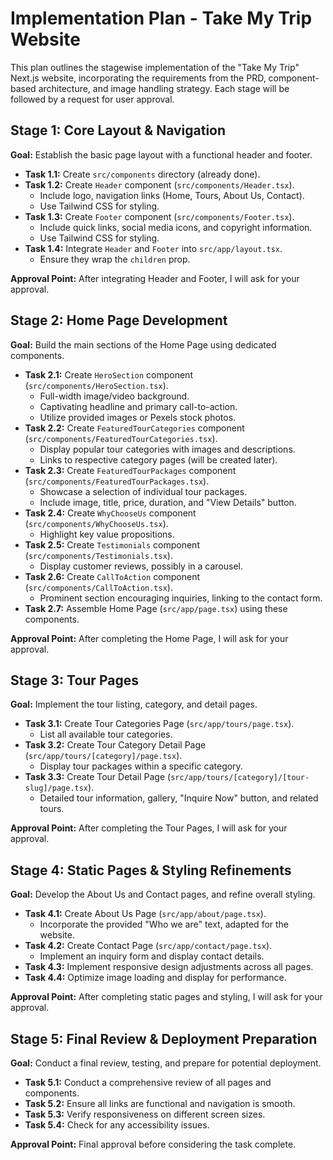 # Implementation Plan - Take My Trip Website

This plan outlines the stagewise implementation of the "Take My Trip" Next.js website, incorporating the requirements from the PRD, component-based architecture, and image handling strategy. Each stage will be followed by a request for user approval.

## Stage 1: Core Layout & Navigation

**Goal:** Establish the basic page layout with a functional header and footer.

*   **Task 1.1:** Create `src/components` directory (already done).
*   **Task 1.2:** Create `Header` component (`src/components/Header.tsx`).
    *   Include logo, navigation links (Home, Tours, About Us, Contact).
    *   Use Tailwind CSS for styling.
*   **Task 1.3:** Create `Footer` component (`src/components/Footer.tsx`).
    *   Include quick links, social media icons, and copyright information.
    *   Use Tailwind CSS for styling.
*   **Task 1.4:** Integrate `Header` and `Footer` into `src/app/layout.tsx`.
    *   Ensure they wrap the `children` prop.

**Approval Point:** After integrating Header and Footer, I will ask for your approval.

## Stage 2: Home Page Development

**Goal:** Build the main sections of the Home Page using dedicated components.

*   **Task 2.1:** Create `HeroSection` component (`src/components/HeroSection.tsx`).
    *   Full-width image/video background.
    *   Captivating headline and primary call-to-action.
    *   Utilize provided images or Pexels stock photos.
*   **Task 2.2:** Create `FeaturedTourCategories` component (`src/components/FeaturedTourCategories.tsx`).
    *   Display popular tour categories with images and descriptions.
    *   Links to respective category pages (will be created later).
*   **Task 2.3:** Create `FeaturedTourPackages` component (`src/components/FeaturedTourPackages.tsx`).
    *   Showcase a selection of individual tour packages.
    *   Include image, title, price, duration, and "View Details" button.
*   **Task 2.4:** Create `WhyChooseUs` component (`src/components/WhyChooseUs.tsx`).
    *   Highlight key value propositions.
*   **Task 2.5:** Create `Testimonials` component (`src/components/Testimonials.tsx`).
    *   Display customer reviews, possibly in a carousel.
*   **Task 2.6:** Create `CallToAction` component (`src/components/CallToAction.tsx`).
    *   Prominent section encouraging inquiries, linking to the contact form.
*   **Task 2.7:** Assemble Home Page (`src/app/page.tsx`) using these components.

**Approval Point:** After completing the Home Page, I will ask for your approval.

## Stage 3: Tour Pages

**Goal:** Implement the tour listing, category, and detail pages.

*   **Task 3.1:** Create Tour Categories Page (`src/app/tours/page.tsx`).
    *   List all available tour categories.
*   **Task 3.2:** Create Tour Category Detail Page (`src/app/tours/[category]/page.tsx`).
    *   Display tour packages within a specific category.
*   **Task 3.3:** Create Tour Detail Page (`src/app/tours/[category]/[tour-slug]/page.tsx`).
    *   Detailed tour information, gallery, "Inquire Now" button, and related tours.

**Approval Point:** After completing the Tour Pages, I will ask for your approval.

## Stage 4: Static Pages & Styling Refinements

**Goal:** Develop the About Us and Contact pages, and refine overall styling.

*   **Task 4.1:** Create About Us Page (`src/app/about/page.tsx`).
    *   Incorporate the provided "Who we are" text, adapted for the website.
*   **Task 4.2:** Create Contact Page (`src/app/contact/page.tsx`).
    *   Implement an inquiry form and display contact details.
*   **Task 4.3:** Implement responsive design adjustments across all pages.
*   **Task 4.4:** Optimize image loading and display for performance.

**Approval Point:** After completing static pages and styling, I will ask for your approval.

## Stage 5: Final Review & Deployment Preparation

**Goal:** Conduct a final review, testing, and prepare for potential deployment.

*   **Task 5.1:** Conduct a comprehensive review of all pages and components.
*   **Task 5.2:** Ensure all links are functional and navigation is smooth.
*   **Task 5.3:** Verify responsiveness on different screen sizes.
*   **Task 5.4:** Check for any accessibility issues.

**Approval Point:** Final approval before considering the task complete.
